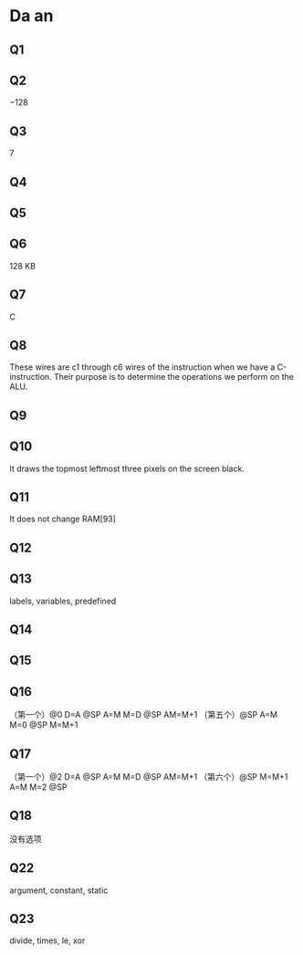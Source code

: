 # Da an

## Q1


## Q2
−128

## Q3
7

## Q4


## Q5


## Q6
128 KB

## Q7
C

## Q8
These wires are c1 through c6 wires of the instruction when we have a C-instruction. Their purpose is to determine the operations we perform on the ALU.

## Q9


## Q10
It draws the topmost leftmost three pixels on the screen black.

## Q11
 It does not change RAM[93]

## Q12


## Q13
labels, variables, predefined

## Q14

## Q15

## Q16
（第一个）@0 D=A @SP A=M M=D @SP AM=M+1
（第五个）@SP A=M M=0 @SP M=M+1

## Q17
（第一个）@2 D=A @SP A=M M=D @SP AM=M+1
（第六个）@SP M=M+1 A=M M=2 @SP

## Q18
没有选项

## Q22
argument, constant, static

## Q23
 divide, times, le, xor
